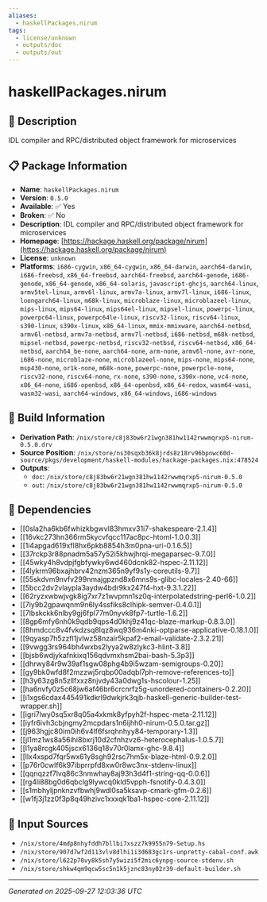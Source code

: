 ```yaml
---
aliases:
  - haskellPackages.nirum
tags:
  - license/unknown
  - outputs/doc
  - outputs/out
---
```


# haskellPackages.nirum

## 📝 Description

IDL compiler and RPC/distributed object framework for microservices

## 📋 Package Information

- **Name**: `haskellPackages.nirum`
- **Version**: `0.5.0`
- **Available**: ✅ Yes
- **Broken**: ✅ No
- **Description**: IDL compiler and RPC/distributed object framework for microservices
- **Homepage**: [https://hackage.haskell.org/package/nirum](https://hackage.haskell.org/package/nirum)
- **License**: `unknown`
- **Platforms**: `i686-cygwin`, `x86_64-cygwin`, `x86_64-darwin`, `aarch64-darwin`, `i686-freebsd`, `x86_64-freebsd`, `aarch64-freebsd`, `aarch64-genode`, `i686-genode`, `x86_64-genode`, `x86_64-solaris`, `javascript-ghcjs`, `aarch64-linux`, `armv5tel-linux`, `armv6l-linux`, `armv7a-linux`, `armv7l-linux`, `i686-linux`, `loongarch64-linux`, `m68k-linux`, `microblaze-linux`, `microblazeel-linux`, `mips-linux`, `mips64-linux`, `mips64el-linux`, `mipsel-linux`, `powerpc-linux`, `powerpc64-linux`, `powerpc64le-linux`, `riscv32-linux`, `riscv64-linux`, `s390-linux`, `s390x-linux`, `x86_64-linux`, `mmix-mmixware`, `aarch64-netbsd`, `armv6l-netbsd`, `armv7a-netbsd`, `armv7l-netbsd`, `i686-netbsd`, `m68k-netbsd`, `mipsel-netbsd`, `powerpc-netbsd`, `riscv32-netbsd`, `riscv64-netbsd`, `x86_64-netbsd`, `aarch64_be-none`, `aarch64-none`, `arm-none`, `armv6l-none`, `avr-none`, `i686-none`, `microblaze-none`, `microblazeel-none`, `mips-none`, `mips64-none`, `msp430-none`, `or1k-none`, `m68k-none`, `powerpc-none`, `powerpcle-none`, `riscv32-none`, `riscv64-none`, `rx-none`, `s390-none`, `s390x-none`, `vc4-none`, `x86_64-none`, `i686-openbsd`, `x86_64-openbsd`, `x86_64-redox`, `wasm64-wasi`, `wasm32-wasi`, `aarch64-windows`, `x86_64-windows`, `i686-windows`

## 🔧 Build Information

- **Derivation Path**: `/nix/store/c8j83bw6r21wgn381hw1142rwwmqrxp5-nirum-0.5.0.drv`
- **Source Position**: `/nix/store/ns30sqxb36k8jrds8z18rv96bpnwc60d-source/pkgs/development/haskell-modules/hackage-packages.nix:478524`
- **Outputs**:
  - `doc`:  `/nix/store/c8j83bw6r21wgn381hw1142rwwmqrxp5-nirum-0.5.0`
  - `out`:  `/nix/store/c8j83bw6r21wgn381hw1142rwwmqrxp5-nirum-0.5.0`

## 🔗 Dependencies

- [[0sla2ha6kb6fwhizkbgwvl83hmxv31i7-shakespeare-2.1.4]]
- [[16vkc273hn366rm5kycvfqcc117ac8pc-htoml-1.0.0.3]]
- [[1i4apgad619xfl8hx6pkb8854h3m0pna-uri-0.1.6.5]]
- [[37rckp3r88pnadm5a57y52i5khwjhrqi-megaparsec-9.7.0]]
- [[45wky4h8vdpjfgbfywky6wd460dcnk82-hspec-2.11.12]]
- [[4lykrm96bxajhbrv42nzm365n9yf9s1y-coreutils-9.7]]
- [[55skdvm9nvfv299nmajgpznd8x6mns9s-glibc-locales-2.40-66]]
- [[5bcc2dv2vlaypla3aydw4bdr9kx247f4-hxt-9.3.1.22]]
- [[62ryzxwbwjvgk8ig7xr7z1wvpmn1sz0q-interpolatedstring-perl6-1.0.2]]
- [[7iy9b2gpawqnm9n6ly4ssfiks8clhipk-semver-0.4.0.1]]
- [[7lbskckk6nlby9gj6fpl77m0nyvk8fp7-turtle-1.6.2]]
- [[8gp6mfy6nh0k9qdb9qps4d0khj9z41qc-blaze-markup-0.8.3.0]]
- [[8hmdccc8v4fvkdzsq8lqz8wq936m4nki-optparse-applicative-0.18.1.0]]
- [[9qyasp7h5zzfl1jvlwz58nzair5kpaf2-email-validate-2.3.2.21]]
- [[9vwgg3rs964bh4wxbs2lyya2w8zlykc3-hlint-3.8]]
- [[bjsb6wdjykafnkixq156qdvmxhsm2bai-bash-5.3p3]]
- [[dhrwy84r9w39af1sgw08phg4b9i5wzam-semigroups-0.20]]
- [[gy9bk0wfd8f2mzzwj5rqbp00adqbl7ph-remove-references-to]]
- [[h3y63zg8n5zllfxxz8njvdy43a0dwg1s-hscolour-1.25]]
- [[ha6nvfy0z5c68jw6af46br6crcnrfz5g-unordered-containers-0.2.20]]
- [[i1xgs6cdax445491kdkrl9dwkjrk3qjb-haskell-generic-builder-test-wrapper.sh]]
- [[igri7lwy0sq5xr8q05a4xkmk8yfpyh2f-hspec-meta-2.11.12]]
- [[iyfr6ivh3cbjngmy2mcpdars1n6ijhh0-nirum-0.5.0.tar.gz]]
- [[j963hgjc80im0ih6v4lf6fsrqhnhyy84-temporary-1.3]]
- [[jl1mz1ws8a56ihi8bxrj10d2cfnhzvz6-heterocephalus-1.0.5.7]]
- [[l1ya8rcgk405jscx6136q18v70r0lamx-ghc-9.8.4]]
- [[llx4xspd7fqr5wx61y8sgh92rsc7hm5x-blaze-html-0.9.2.0]]
- [[p76r0cwlf6k97ibprrpfd8xw0r8wc3nx-stdenv-linux]]
- [[qqnqzzf7lvq86c3nmwhay8aj93h3d4f1-string-qq-0.0.6]]
- [[rg4li88bg0d6qbclg9lywcq0kld5vpph-fsnotify-0.4.3.0]]
- [[s1mbhyljpnknzvfbwhj9wdl0sa5ksavp-cmark-gfm-0.2.6]]
- [[w1fj3j1zz0f3p8q49hzivc1xxxqk1ba1-hspec-core-2.11.12]]

## 📁 Input Sources

- `/nix/store/4mdp8nhyfddh7bllbi7xszz7k9955n79-Setup.hs`
- `/nix/store/907d7wf2d113vlv8dlhi1i3d683gc1rs-unpretty-cabal-conf.awk`
- `/nix/store/l622p70vy8k5sh7y5wizi5f2mic6ynpg-source-stdenv.sh`
- `/nix/store/shkw4qm9qcw5sc5n1k5jznc83ny02r39-default-builder.sh`

---
*Generated on 2025-09-27 12:03:36 UTC*

